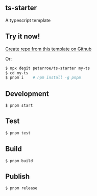 ## ts-starter

A typescript template

## Try it now!

[Create repo from this template on Github](https://github.com/peterroe/ts-starter/generate)

Or:

```bash
$ npx degit peterroe/ts-starter my-ts
$ cd my-ts
$ pnpm i    # npm install -g pnpm
```

## Development

```shell
$ pnpm start
```

## Test

```bash
$ pnpm test
```

## Build

```shell
$ pnpm build
```

## Publish

```shell
$ pnpm release
```